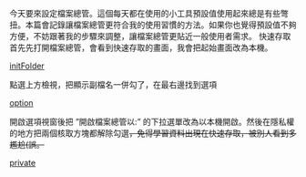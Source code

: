 今天要來設定檔案總管。這個每天都在使用的小工具預設值使用起來總是有些彆扭。本篇會記錄讓檔案總管更符合我的使用習慣的方法。如果你也覺得預設值不夠方便，不妨跟著我的步驟來調整，讓檔案總管更貼近一般使用者需求。
快速存取
首先先打開檔案總管，會看到快速存取的畫面，我會把起始畫面改為本機。

[initFolder](./Init.png)

點選上方檢視，把顯示副檔名一併勾了，在最右邊找到選項

[option](./2.png)

開啟選項視窗後把 ”開啟檔案總管以:” 的下拉選單改為以本機開啟。然後在隱私權的地方把兩個核取方塊都解除勾選~~，免得學習資料出現在快速存取，被別人看到多尷尬(誤。~~

[private](./3.png)